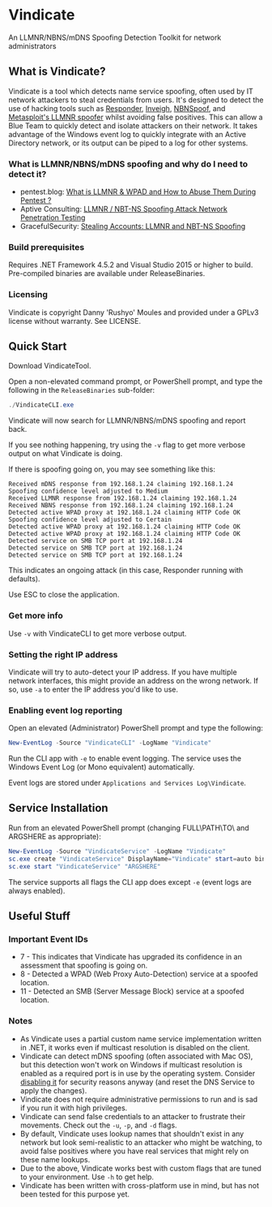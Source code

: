 # Vindicate
An LLMNR/NBNS/mDNS Spoofing Detection Toolkit for network administrators

## What is Vindicate?

Vindicate is a tool which detects name service spoofing, often used by IT network attackers to steal credentials from users. It's designed to detect the use of hacking tools such as [Responder](https://github.com/SpiderLabs/Responder), [Inveigh](https://github.com/Kevin-Robertson/Inveigh), [NBNSpoof](https://en.kali.tools/all/?tool=881&PageSpeed=noscript), and [Metasploit's LLMNR spoofer](https://www.rapid7.com/db/modules/auxiliary/spoof/llmnr/llmnr_response) whilst avoiding false positives. This can allow a Blue Team to quickly detect and isolate attackers on their network. It takes advantage of the Windows event log to quickly integrate with an Active Directory network, or its output can be piped to a log for other systems.

### What is LLMNR/NBNS/mDNS spoofing and why do I need to detect it?

* pentest.blog: [What is LLMNR & WPAD and How to Abuse Them During Pentest ?](https://pentest.blog/what-is-llmnr-wpad-and-how-to-abuse-them-during-pentest/)
* Aptive Consulting: [LLMNR / NBT-NS Spoofing Attack Network Penetration Testing](https://www.aptive.co.uk/blog/llmnr-nbt-ns-spoofing/)
* GracefulSecurity: [Stealing Accounts: LLMNR and NBT-NS Spoofing](https://www.gracefulsecurity.com/stealing-accounts-llmnr-and-nbt-ns-poisoning/)

### Build prerequisites

Requires .NET Framework 4.5.2 and Visual Studio 2015 or higher to build. Pre-compiled binaries are available under ReleaseBinaries.

### Licensing

Vindicate is copyright Danny 'Rushyo' Moules and provided under a GPLv3 license without warranty. See LICENSE.

## Quick Start

Download VindicateTool.

Open a non-elevated command prompt, or PowerShell prompt, and type the following in the `ReleaseBinaries` sub-folder:

```powershell
./VindicateCLI.exe
```

Vindicate will now search for LLMNR/NBNS/mDNS spoofing and report back.

If you see nothing happening, try using the `-v` flag to get more verbose output on what Vindicate is doing.

If there is spoofing going on, you may see something like this:

```
Received mDNS response from 192.168.1.24 claiming 192.168.1.24
Spoofing confidence level adjusted to Medium
Received LLMNR response from 192.168.1.24 claiming 192.168.1.24
Received NBNS response from 192.168.1.24 claiming 192.168.1.24
Detected active WPAD proxy at 192.168.1.24 claiming HTTP Code OK
Spoofing confidence level adjusted to Certain
Detected active WPAD proxy at 192.168.1.24 claiming HTTP Code OK
Detected active WPAD proxy at 192.168.1.24 claiming HTTP Code OK
Detected service on SMB TCP port at 192.168.1.24
Detected service on SMB TCP port at 192.168.1.24
Detected service on SMB TCP port at 192.168.1.24
```

This indicates an ongoing attack (in this case, Responder running with defaults).

Use ESC to close the application.

### Get more info

Use `-v` with VindicateCLI to get more verbose output.

### Setting the right IP address

Vindicate will try to auto-detect your IP address. If you have multiple network interfaces, this might provide an address on the wrong network. If so, use `-a` to enter the IP address you'd like to use.

### Enabling event log reporting

Open an elevated (Administrator) PowerShell prompt and type the following:

```powershell
New-EventLog -Source "VindicateCLI" -LogName "Vindicate"
```

Run the CLI app with `-e` to enable event logging. The service uses the Windows Event Log (or Mono equivalent) automatically.

Event logs are stored under `Applications and Services Log\Vindicate`.

## Service Installation

Run from an elevated PowerShell prompt (changing FULL\PATH\TO\ and ARGSHERE as appropriate):

```powershell
New-EventLog -Source "VindicateService" -LogName "Vindicate"
sc.exe create "VindicateService" DisplayName="Vindicate" start=auto binPath="FULL\PATH\TO\ReleaseBinaries\VindicateService.exe" obj="NT Authority\NetworkService"
sc.exe start "VindicateService" "ARGSHERE"
```

The service supports all flags the CLI app does except `-e` (event logs are always enabled).

## Useful Stuff

### Important Event IDs

* 7 - This indicates that Vindicate has upgraded its confidence in an assessment that spoofing is going on.
* 8 - Detected a WPAD (Web Proxy Auto-Detection) service at a spoofed location.
* 11 - Detected an SMB (Server Message Block) service at a spoofed location.

### Notes

* As Vindicate uses a partial custom name service implementation written in .NET, it works even if multicast resolution is disabled on the client.
* Vindicate can detect mDNS spoofing (often associated with Mac OS), but this detection won't work on Windows if multicast resolution is enabled as a required port is in use by the operating system. Consider [disabling it](http://www.computerstepbystep.com/turn-off-multicast-name-resolution.html) for security reasons anyway (and reset the DNS Service to apply the changes).
* Vindicate does not require administrative permissions to run and is sad if you run it with high privileges.
* Vindicate can send false credentials to an attacker to frustrate their movements. Check out the `-u`, `-p`, and `-d` flags.
* By default, Vindicate uses lookup names that shouldn't exist in any network but look semi-realistic to an attacker who might be watching, to avoid false positives where you have real services that might rely on these name lookups.
* Due to the above, Vindicate works best with custom flags that are tuned to your environment. Use `-h` to get help.
* Vindicate has been written with cross-platform use in mind, but has not been tested for this purpose yet.